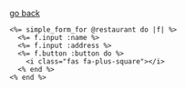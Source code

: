 [go back](https://github.com/andrerferrer/quickTips#quicktips)

```erb
<%= simple_form_for @restaurant do |f| %>
  <%= f.input :name %>
  <%= f.input :address %>
  <%= f.button :button do %>
    <i class="fas fa-plus-square"></i>
  <% end %>
<% end %>
```
